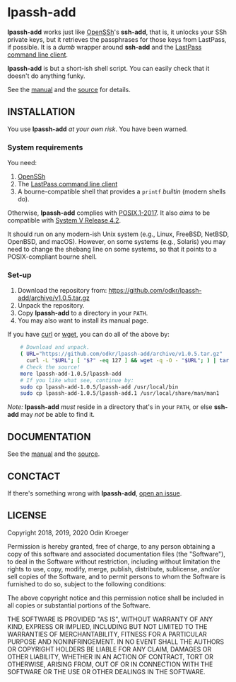 # lpassh-add

**lpassh-add** works just like [OpenSSh](https://www.openssh.com)'s
**ssh-add**, that is, it unlocks your SSh private keys, but it retrieves
the passphrases for those keys from LastPass, if possible. It is a
*dumb* wrapper around **ssh-add** and the [LastPass command line
client](https://github.com/lastpass/lastpass-cli).

**lpassh-add** is but a short-ish shell script.
You can easily check that it doesn't do anything funky.

See the [manual](MANUAL.rst) and the [source](lpassh-add) for details.


## INSTALLATION

You use **lpassh-add** *at your own risk*. You have been warned.

### System requirements

You need:

1. [OpenSSh](https://www.openssh.com)
2. The [LastPass command line client](https://github.com/lastpass/lastpass-cli)
3. A bourne-compatible shell that provides a `printf` *builtin* (modern shells do).

Otherwise, **lpassh-add** complies with
[POSIX.1-2017](http://pubs.opengroup.org/onlinepubs/9699919799/). It also *aims*
to be compatible with [System V Release 4.2](https://www.in-ulm.de/~mascheck/bourne/).

It should run on any modern-ish Unix system (e.g., Linux, FreeBSD, NetBSD, OpenBSD, and
macOS). However, on some systems (e.g., Solaris) you may need to change the shebang
line on some systems, so that it points to a POSIX-compliant bourne shell.

### Set-up

1. Download the repository from:
   <https://github.com/odkr/lpassh-add/archive/v1.0.5.tar.gz>
2. Unpack the repository.
3. Copy **lpassh-add** to a directory in your `PATH`.
4. You may also want to install its manual page.

If you have [curl](https://curl.haxx.se/) or
            [wget](https://www.gnu.org/software/wget/),
you can do all of the above by:

```sh
    # Download and unpack.
    ( URL="https://github.com/odkr/lpassh-add/archive/v1.0.5.tar.gz"
      curl -L "$URL"; [ "$?" -eq 127 ] && wget -q -O - "$URL"; ) | tar -xz
    # Check the source!
    more lpassh-add-1.0.5/lpassh-add
    # If you like what see, continue by:
    sudo cp lpassh-add-1.0.5/lpassh-add /usr/local/bin
    sudo cp lpassh-add-1.0.5/lpassh-add.1 /usr/local/share/man/man1
```

*Note:* **lpassh-add** *must* reside in a directory that's in your `PATH`,
or else **ssh-add** may *not* be able to find it.


## DOCUMENTATION

See the [manual](MANUAL.rst) and the [source](lpassh-add).


## CONCTACT

If there's something wrong with **lpassh-add**,
[open an issue](https://github.com/odkr/lpassh-add/issues).


## LICENSE

Copyright 2018, 2019, 2020 Odin Kroeger

Permission is hereby granted, free of charge, to any person obtaining a
copy of this software and associated documentation files (the
"Software"), to deal in the Software without restriction, including
without limitation the rights to use, copy, modify, merge, publish,
distribute, sublicense, and/or sell copies of the Software, and to
permit persons to whom the Software is furnished to do so, subject to
the following conditions:

The above copyright notice and this permission notice shall be included
in all copies or substantial portions of the Software.

THE SOFTWARE IS PROVIDED "AS IS", WITHOUT WARRANTY OF ANY KIND, EXPRESS
OR IMPLIED, INCLUDING BUT NOT LIMITED TO THE WARRANTIES OF
MERCHANTABILITY, FITNESS FOR A PARTICULAR PURPOSE AND NONINFRINGEMENT.
IN NO EVENT SHALL THE AUTHORS OR COPYRIGHT HOLDERS BE LIABLE FOR ANY
CLAIM, DAMAGES OR OTHER LIABILITY, WHETHER IN AN ACTION OF CONTRACT,
TORT OR OTHERWISE, ARISING FROM, OUT OF OR IN CONNECTION WITH THE
SOFTWARE OR THE USE OR OTHER DEALINGS IN THE SOFTWARE.
